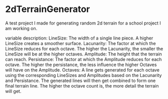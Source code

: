 # 2dTerrainGenerator
A test project I made for generating random 2d terrain for a school project I am working on.


variable description:
LineSize: The width of a single line piece. A higher LineSize creates a smoother surface.
Lacunarity: The factor at which the LineSize reduces for each octave. The higher the Lacunarity, the smaller the LineSize will be at the higher octaves.
Amplitude: The height that the terrain can reach.
Persistance: The factor at which the Amplitude reduces for each octave. The higher the persistance, the less influence the higher Octaves will have on the Amplitude.
Octaves: A line gets generated for each octave using the corresponding LineSizes and Amplitudes based on the Lacunarity and Persistance. The generated lines will then get combined to form one final terrain line. The higher the octave count is, the more detail the terrain will get.
